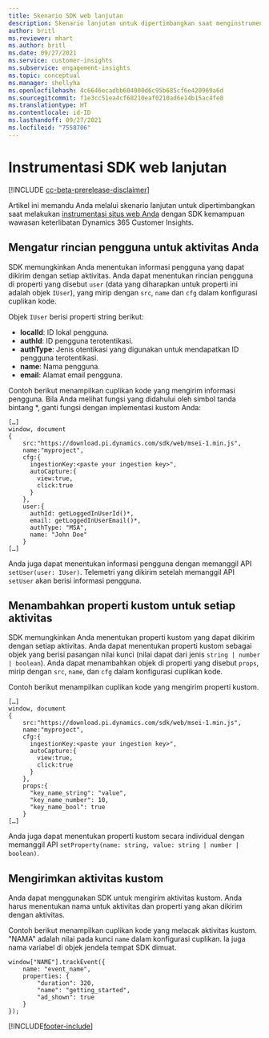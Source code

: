 ```yaml
---
title: Skenario SDK web lanjutan
description: Skenario lanjutan untuk dipertimbangkan saat menginstrumentasi situs web Anda dengan SDK.
author: britl
ms.reviewer: mhart
ms.author: britl
ms.date: 09/27/2021
ms.service: customer-insights
ms.subservice: engagement-insights
ms.topic: conceptual
ms.manager: shellyha
ms.openlocfilehash: 4c6646ecadbb604000d6c95b685cf6e420969a6d
ms.sourcegitcommit: f1e3cc51ea4cf68210eaf0210ad6e14b15ac4fe8
ms.translationtype: HT
ms.contentlocale: id-ID
ms.lasthandoff: 09/27/2021
ms.locfileid: "7558706"
---
```

# <a name="advanced-web-sdk-instrumentation"></a>Instrumentasi SDK web lanjutan

[!INCLUDE [cc-beta-prerelease-disclaimer](includes/cc-beta-prerelease-disclaimer.md)]

Artikel ini memandu Anda melalui skenario lanjutan untuk dipertimbangkan saat melakukan [instrumentasi situs web Anda](instrument-website.md) dengan SDK kemampuan wawasan keterlibatan Dynamics 365 Customer Insights.

## <a name="setting-user-details-for-your-event"></a>Mengatur rincian pengguna untuk aktivitas Anda

SDK memungkinkan Anda menentukan informasi pengguna yang dapat dikirim dengan setiap aktivitas. Anda dapat menentukan rincian pengguna di properti yang disebut `user` (data yang diharapkan untuk properti ini adalah objek `IUser`), yang mirip dengan `src`, `name` dan `cfg` dalam konfigurasi cuplikan kode.

Objek `IUser` berisi properti string berikut:

- **localId**: ID lokal pengguna.
- **authId**: ID pengguna terotentikasi.
- **authType**: Jenis otentikasi yang digunakan untuk mendapatkan ID pengguna terotentikasi.
- **name**: Nama pengguna.
- **email**: Alamat email pengguna.

Contoh berikut menampilkan cuplikan kode yang mengirim informasi pengguna. Bila Anda melihat fungsi yang didahului oleh simbol tanda bintang *, ganti fungsi dengan implementasi kustom Anda:

```
[…]
window, document
{
    src:"https://download.pi.dynamics.com/sdk/web/msei-1.min.js",
    name:"myproject",
    cfg:{
      ingestionKey:<paste your ingestion key>",
      autoCapture:{
        view:true,
        click:true
      }
    },
    user:{
      authId: getLoggedInUserId()*,
      email: getLoggedInUserEmail()*,
      authType: "MSA",
      name: "John Doe"
    }
[…]
```

Anda juga dapat menentukan informasi pengguna dengan memanggil API `setUser(user: IUser)`. Telemetri yang dikirim setelah memanggil API `setUser` akan berisi informasi pengguna.

## <a name="adding-custom-properties-for-each-event"></a>Menambahkan properti kustom untuk setiap aktivitas

SDK memungkinkan Anda menentukan properti kustom yang dapat dikirim dengan setiap aktivitas. Anda dapat menentukan properti kustom sebagai objek yang berisi pasangan nilai kunci (nilai dapat dari jenis `string | number | boolean`). Anda dapat menambahkan objek di properti yang disebut `props`, mirip dengan `src`, `name`, dan `cfg` dalam konfigurasi cuplikan kode.

Contoh berikut menampilkan cuplikan kode yang mengirim properti kustom.

```
[…]
window, document
{
    src:"https://download.pi.dynamics.com/sdk/web/msei-1.min.js",
    name:"myproject",
    cfg:{
      ingestionKey:<paste your ingestion key>",
      autoCapture:{
        view:true,
        click:true
      }
    },
    props:{
      "key_name_string": "value",
      "key_name_number": 10,
      "key_name_bool": true
    }
[…]
```

Anda juga dapat menentukan properti kustom secara individual dengan memanggil API `setProperty(name: string, value: string | number | boolean)`.

## <a name="sending-custom-events"></a>Mengirimkan aktivitas kustom

Anda dapat menggunakan SDK untuk mengirim aktivitas kustom. Anda harus menentukan nama untuk aktivitas dan properti yang akan dikirim dengan aktivitas.

Contoh berikut menampilkan cuplikan kode yang melacak aktivitas kustom. "NAMA" adalah nilai pada kunci `name` dalam konfigurasi cuplikan. Ia juga nama variabel di objek jendela tempat SDK dimuat.

```
window["NAME"].trackEvent({
    name: "event_name",
    properties: {
        "duration": 320,
        "name": "getting_started",
        "ad_shown": true
    }
});
```


[!INCLUDE[footer-include](../includes/footer-banner.md)]
